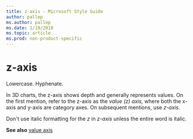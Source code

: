 ```yaml
---
title: z-axis - Microsoft Style Guide
author: pallep
ms.author: pallep
ms.date: 1/19/2018
ms.topic: article
ms.prod: non-product-specific
---
```


# z-axis

Lowercase. Hyphenate.

In
3D charts, the z-axis shows depth and generally represents values.
On the first mention, refer to the z-axis as the *value (z) axis,* where both the x-axis and y-axis are category axes. On subsequent mentions, use *z-axis*. 

Don't use italic formatting for the *z* in *z-axis* unless the entire word is italic.

**See also** [value axis](/style-guide/a-z-word-list-term-collections/v/value-axis)
